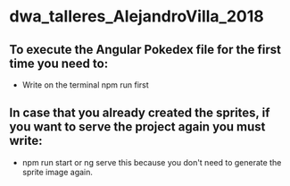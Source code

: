 # dwa_talleres_AlejandroVilla_2018

## To execute the Angular Pokedex file for the first time you need to:
 - Write on the terminal npm run first

## In case that you already created the sprites, if you want to serve the project again you must write:

 - npm run start or ng serve this because you don't need to generate the sprite image again.
 